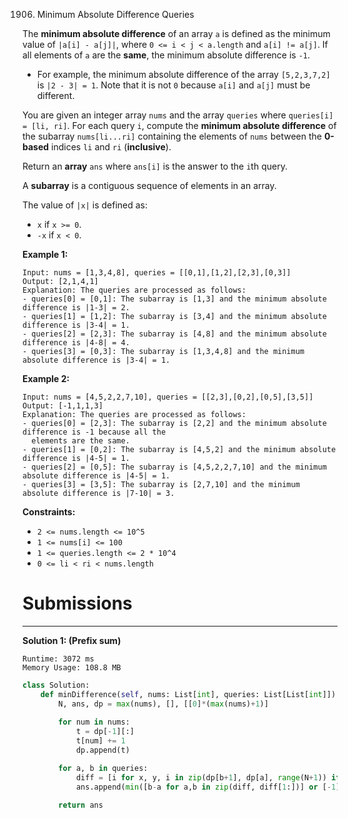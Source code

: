 1906. Minimum Absolute Difference Queries

The **minimum absolute difference** of an array `a` is defined as the minimum value of `|a[i] - a[j]|`, where `0 <= i < j < a.length` and `a[i] != a[j]`. If all elements of `a` are the **same**, the minimum absolute difference is `-1`.

* For example, the minimum absolute difference of the array `[5,2,3,7,2]` is `|2 - 3| = 1`. Note that it is not `0` because `a[i]` and `a[j]` must be different.

You are given an integer array `nums` and the array `queries` where `queries[i] = [li, ri]`. For each query `i`, compute the **minimum absolute difference** of the subarray `nums[li...ri]` containing the elements of `nums` between the **0-based** indices `li` and `ri` (**inclusive**).

Return an **array** `ans` where `ans[i]` is the answer to the `i`th query.

A **subarray** is a contiguous sequence of elements in an array.

The value of `|x|` is defined as:

* `x` if `x >= 0`.
* `-x` if `x < 0`.
 

**Example 1:**
```
Input: nums = [1,3,4,8], queries = [[0,1],[1,2],[2,3],[0,3]]
Output: [2,1,4,1]
Explanation: The queries are processed as follows:
- queries[0] = [0,1]: The subarray is [1,3] and the minimum absolute difference is |1-3| = 2.
- queries[1] = [1,2]: The subarray is [3,4] and the minimum absolute difference is |3-4| = 1.
- queries[2] = [2,3]: The subarray is [4,8] and the minimum absolute difference is |4-8| = 4.
- queries[3] = [0,3]: The subarray is [1,3,4,8] and the minimum absolute difference is |3-4| = 1.
```

**Example 2:**
```
Input: nums = [4,5,2,2,7,10], queries = [[2,3],[0,2],[0,5],[3,5]]
Output: [-1,1,1,3]
Explanation: The queries are processed as follows:
- queries[0] = [2,3]: The subarray is [2,2] and the minimum absolute difference is -1 because all the
  elements are the same.
- queries[1] = [0,2]: The subarray is [4,5,2] and the minimum absolute difference is |4-5| = 1.
- queries[2] = [0,5]: The subarray is [4,5,2,2,7,10] and the minimum absolute difference is |4-5| = 1.
- queries[3] = [3,5]: The subarray is [2,7,10] and the minimum absolute difference is |7-10| = 3.
```

**Constraints:**

* `2 <= nums.length <= 10^5`
* `1 <= nums[i] <= 100`
* `1 <= queries.length <= 2 * 10^4`
* `0 <= li < ri < nums.length`

# Submissions
---
**Solution 1: (Prefix sum)**
```
Runtime: 3072 ms
Memory Usage: 108.8 MB
```
```python
class Solution:
    def minDifference(self, nums: List[int], queries: List[List[int]]) -> List[int]:
        N, ans, dp = max(nums), [], [[0]*(max(nums)+1)]
        
        for num in nums:
            t = dp[-1][:]
            t[num] += 1
            dp.append(t)

        for a, b in queries:
            diff = [i for x, y, i in zip(dp[b+1], dp[a], range(N+1)) if y != x]
            ans.append(min([b-a for a,b in zip(diff, diff[1:])] or [-1]))
        
        return ans
```
